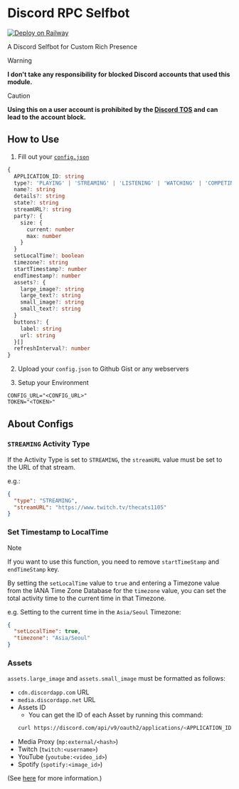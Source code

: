 # Discord RPC Selfbot

[![Deploy on Railway](https://railway.com/button.svg)](https://railway.com/template/jsZQh-?referralCode=DY_B7C)

A Discord Selfbot for Custom Rich Presence

> [!WARNING]  
> **I don't take any responsibility for blocked Discord accounts that used this module.**

> [!CAUTION]  
> **Using this on a user account is prohibited by the [Discord TOS](https://discord.com/terms) and can lead to the account block.**

## How to Use

1. Fill out your [`config.json`](https://github.com/thecats1105/discord-rpc-selfbot/blob/main/config.json)

```ts
{
  APPLICATION_ID: string
  type?: 'PLAYING' | 'STREAMING' | 'LISTENING' | 'WATCHING' | 'COMPETING'
  name?: string
  details?: string
  state?: string
  streamURL?: string
  party?: {
    size: {
      current: number
      max: number
    }
  }
  setLocalTime?: boolean
  timezone?: string
  startTimestamp?: number
  endTimestamp?: number
  assets?: {
    large_image?: string
    large_text?: string
    small_image?: string
    small_text?: string
  }
  buttons?: {
    label: string
    url: string
  }[]
  refreshInterval?: number
}
```

2. Upload your `config.json` to Github Gist or any webservers

3. Setup your Environment

```env
CONFIG_URL="<CONFIG_URL>"
TOKEN="<TOKEN>"
```

## About Configs

### `STREAMING` Activity Type

If the Activity Type is set to `STREAMING`, the `streamURL` value must be set to the URL of that stream.

e.g.:

```json
{
  "type": "STREAMING",
  "streamURL": "https://www.twitch.tv/thecats1105"
}
```

### Set Timestamp to LocalTime

> [!NOTE]
> If you want to use this function, you need to remove `startTimeStamp` and `endTimeStamp` key.

By setting the `setLocalTime` value to `true` and entering a Timezone value from the IANA Time Zone Database for the `timezone` value, you can set the total activity time to the current time in that Timezone.

e.g. Setting to the current time in the `Asia/Seoul` Timezone:

```json
{
  "setLocalTime": true,
  "timezone": "Asia/Seoul"
}
```

### Assets

`assets.large_image` and `assets.small_image` must be formatted as follows:

- `cdn.discordapp.com` URL
- `media.discordapp.net` URL
- Assets ID
  - You can get the ID of each Asset by running this command:
  ```bash
  curl https://discord.com/api/v9/oauth2/applications/<APPLICATION_ID>/assets
  ```
- Media Proxy (`mp:external/<hash>`)
- Twitch (`twitch:<username>`)
- YouTube (`youtube:<video_id>`)
- Spotify (`spotify:<image_id>`)

(See [here](https://discordjs-self-v13.netlify.app/#/docs/docs/main/typedef/RichPresenceImage) for more information.)
